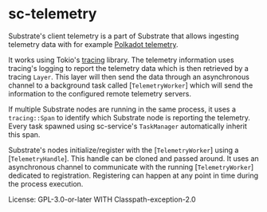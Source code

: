 # sc-telemetry

Substrate's client telemetry is a part of Substrate that allows ingesting telemetry data
with for example [Polkadot telemetry](https://github.com/paritytech/substrate-telemetry).

It works using Tokio's [tracing](https://github.com/tokio-rs/tracing/) library. The telemetry
information uses tracing's logging to report the telemetry data which is then retrieved by a
tracing `Layer`. This layer will then send the data through an asynchronous channel to a
background task called [`TelemetryWorker`] which will send the information to the configured
remote telemetry servers.

If multiple Substrate nodes are running in the same process, it uses a `tracing::Span` to
identify which Substrate node is reporting the telemetry. Every task spawned using sc-service's
`TaskManager` automatically inherit this span.

Substrate's nodes initialize/register with the [`TelemetryWorker`] using a [`TelemetryHandle`].
This handle can be cloned and passed around. It uses an asynchronous channel to communicate with
the running [`TelemetryWorker`] dedicated to registration. Registering can happen at any point
in time during the process execution.

License: GPL-3.0-or-later WITH Classpath-exception-2.0

